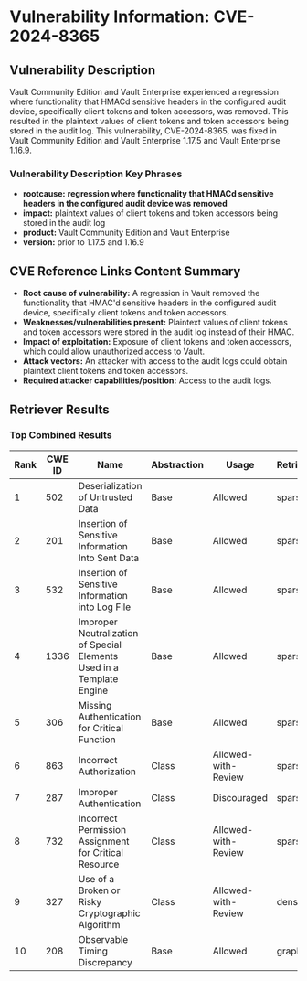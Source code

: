 # Vulnerability Information: CVE-2024-8365

## Vulnerability Description
Vault Community Edition and Vault Enterprise experienced a regression where functionality that HMACd sensitive headers in the configured audit device, specifically client tokens and token accessors, was removed. This resulted in the plaintext values of client tokens and token accessors being stored in the audit log. This vulnerability, CVE-2024-8365, was fixed in Vault Community Edition and Vault Enterprise 1.17.5 and Vault Enterprise 1.16.9.

### Vulnerability Description Key Phrases
- **rootcause:** **regression where functionality that HMACd sensitive headers in the configured audit device was removed**
- **impact:** plaintext values of client tokens and token accessors being stored in the audit log
- **product:** Vault Community Edition and Vault Enterprise
- **version:** prior to 1.17.5 and 1.16.9

## CVE Reference Links Content Summary
- **Root cause of vulnerability:** A regression in Vault removed the functionality that HMAC'd sensitive headers in the configured audit device, specifically client tokens and token accessors.
- **Weaknesses/vulnerabilities present:** Plaintext values of client tokens and token accessors were stored in the audit log instead of their HMAC.
- **Impact of exploitation:** Exposure of client tokens and token accessors, which could allow unauthorized access to Vault.
- **Attack vectors:** An attacker with access to the audit logs could obtain plaintext client tokens and token accessors.
- **Required attacker capabilities/position:** Access to the audit logs.

## Retriever Results

### Top Combined Results

| Rank | CWE ID | Name | Abstraction | Usage  | Retrievers | Individual Scores |
|------|--------|------|-------------|-------|------------|-------------------|
| 1 | 502 | Deserialization of Untrusted Data | Base | Allowed | sparse | 0.493 |
| 2 | 201 | Insertion of Sensitive Information Into Sent Data | Base | Allowed | sparse | 0.464 |
| 3 | 532 | Insertion of Sensitive Information into Log File | Base | Allowed | sparse | 0.459 |
| 4 | 1336 | Improper Neutralization of Special Elements Used in a Template Engine | Base | Allowed | sparse | 0.429 |
| 5 | 306 | Missing Authentication for Critical Function | Base | Allowed | sparse | 0.421 |
| 6 | 863 | Incorrect Authorization | Class | Allowed-with-Review | sparse | 0.419 |
| 7 | 287 | Improper Authentication | Class | Discouraged | sparse | 0.406 |
| 8 | 732 | Incorrect Permission Assignment for Critical Resource | Class | Allowed-with-Review | sparse | 0.404 |
| 9 | 327 | Use of a Broken or Risky Cryptographic Algorithm | Class | Allowed-with-Review | dense | 0.531 |
| 10 | 208 | Observable Timing Discrepancy | Base | Allowed | graph | 0.002 |

